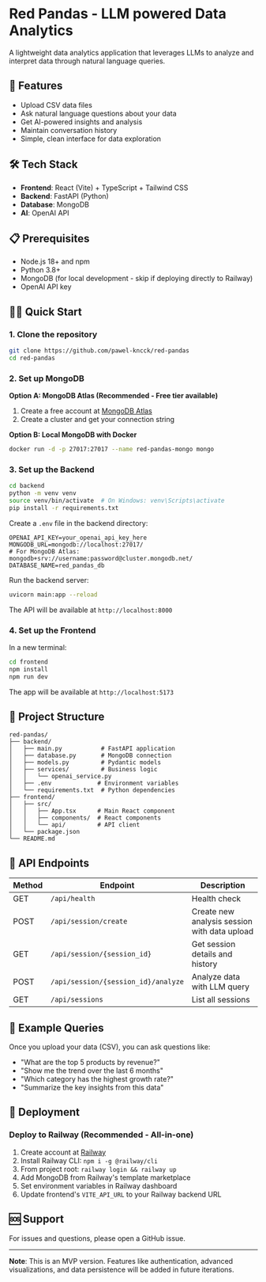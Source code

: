 # Red Pandas - LLM powered Data Analytics

A lightweight data analytics application that leverages LLMs to analyze and interpret data through natural language queries.

## 🚀 Features

- Upload CSV data files
- Ask natural language questions about your data
- Get AI-powered insights and analysis
- Maintain conversation history
- Simple, clean interface for data exploration

## 🛠 Tech Stack

- **Frontend**: React (Vite) + TypeScript + Tailwind CSS
- **Backend**: FastAPI (Python)
- **Database**: MongoDB
- **AI**: OpenAI API

## 📋 Prerequisites

- Node.js 18+ and npm
- Python 3.8+
- MongoDB (for local development - skip if deploying directly to Railway)
- OpenAI API key

## 🏃‍♂️ Quick Start

### 1. Clone the repository

```bash
git clone https://github.com/pawel-kncck/red-pandas
cd red-pandas
```

### 2. Set up MongoDB

**Option A: MongoDB Atlas (Recommended - Free tier available)**

1. Create a free account at [MongoDB Atlas](https://www.mongodb.com/cloud/atlas)
2. Create a cluster and get your connection string

**Option B: Local MongoDB with Docker**

```bash
docker run -d -p 27017:27017 --name red-pandas-mongo mongo
```

### 3. Set up the Backend

```bash
cd backend
python -m venv venv
source venv/bin/activate  # On Windows: venv\Scripts\activate
pip install -r requirements.txt
```

Create a `.env` file in the backend directory:

```env
OPENAI_API_KEY=your_openai_api_key_here
MONGODB_URL=mongodb://localhost:27017/
# For MongoDB Atlas: mongodb+srv://username:password@cluster.mongodb.net/
DATABASE_NAME=red_pandas_db
```

Run the backend server:

```bash
uvicorn main:app --reload
```

The API will be available at `http://localhost:8000`

### 4. Set up the Frontend

In a new terminal:

```bash
cd frontend
npm install
npm run dev
```

The app will be available at `http://localhost:5173`

## 📁 Project Structure

```
red-pandas/
├── backend/
│   ├── main.py           # FastAPI application
│   ├── database.py       # MongoDB connection
│   ├── models.py         # Pydantic models
│   ├── services/         # Business logic
│   │   └── openai_service.py
│   ├── .env             # Environment variables
│   └── requirements.txt  # Python dependencies
├── frontend/
│   ├── src/
│   │   ├── App.tsx      # Main React component
│   │   ├── components/  # React components
│   │   └── api/         # API client
│   └── package.json
└── README.md
```

## 🔌 API Endpoints

| Method | Endpoint                            | Description                                  |
| ------ | ----------------------------------- | -------------------------------------------- |
| GET    | `/api/health`                       | Health check                                 |
| POST   | `/api/session/create`               | Create new analysis session with data upload |
| GET    | `/api/session/{session_id}`         | Get session details and history              |
| POST   | `/api/session/{session_id}/analyze` | Analyze data with LLM query                  |
| GET    | `/api/sessions`                     | List all sessions                            |

## 💬 Example Queries

Once you upload your data (CSV), you can ask questions like:

- "What are the top 5 products by revenue?"
- "Show me the trend over the last 6 months"
- "Which category has the highest growth rate?"
- "Summarize the key insights from this data"

## 🚢 Deployment

### Deploy to Railway (Recommended - All-in-one)

1. Create account at [Railway](https://railway.app)
2. Install Railway CLI: `npm i -g @railway/cli`
3. From project root: `railway login && railway up`
4. Add MongoDB from Railway's template marketplace
5. Set environment variables in Railway dashboard
6. Update frontend's `VITE_API_URL` to your Railway backend URL

## 🆘 Support

For issues and questions, please open a GitHub issue.

---

**Note**: This is an MVP version. Features like authentication, advanced visualizations, and data persistence will be added in future iterations.
